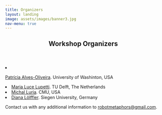 ```yaml
---
title: Organizers
layout: landing
image: assets/images/banner3.jpg
nav-menu: true
---
```



<!-- Main -->
<div id="main">

<!-- One -->
<section id="one">
	<div class="inner">
		<header class="major">
			<h2>Workshop Organizers</h2>
		</header>
	<p><li><p><a href="https://patricialvesoliveira.com">Patrícia Alves-Oliveira</a>. University of Washinton, USA<br></li>
	<li><a href="https://marialucelupetti.com">Maria Luce Lupetti</a>. TU Delft, The Netherlands<br></li>
	<li><a href="https://www.michalluria.com"> Michal Luria</a>. CMU, USA<br></li>
	<li><a href="https://scholar.google.com/citations?user=DHbTr74AAAAJ&hl=de">Diana Lölffler</a>. Siegen University, Germany</p>
	
Contact us with any additional information to robotmetaphors@gmail.com.</p>
	</div>
</section>
